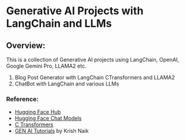 # Generative AI Projects with LangChain and LLMs

## Overview: 

This is a collection of Generative AI projects using LangChain, OpenAI, Google Gemini Pro, LLAMA2 etc.

1. Blog Post Generator with LangChain CTransformers and LLAMA2
2. ChatBot with LangChain and various LLMs


### Reference:

- [Hugging Face Hub](https://python.langchain.com/docs/integrations/llms/huggingface_hub)
- [Hugging Face Chat Models](https://python.langchain.com/docs/integrations/chat/huggingface)
- [C Transformers](https://python.langchain.com/docs/integrations/providers/ctransformers)
- [GEN AI Tutorials](https://www.youtube.com/watch?v=x0AnCE9SE4A&list=PLfSjqFCeuoLxfM-eToCyx2bYNpjmkbSZr) by Krish Naik
